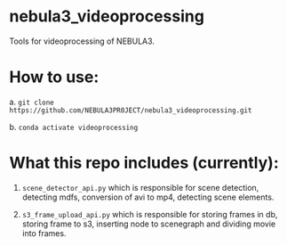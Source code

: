 # nebula3_videoprocessing
Tools for videoprocessing of NEBULA3.

# How to use:
a. `git clone https://github.com/NEBULA3PR0JECT/nebula3_videoprocessing.git`

b. `conda activate videoprocessing`


# What this repo includes (currently):

1. `scene_detector_api.py` which is responsible for scene detection, detecting mdfs, conversion of avi to mp4, detecting scene elements.

2. `s3_frame_upload_api.py` which is responsible for storing frames in db, storing frame to s3, inserting node to scenegraph and dividing movie into frames. 

